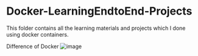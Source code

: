 # Docker-LearningEndtoEnd-Projects
This folder contains all the learning materials and projects which I done using docker containers.

Difference of Docker
![image](https://github.com/TABEYWICKRAMA/Docker-LearningEndtoEnd-Projects/assets/110693737/a6230654-d5b2-4091-917b-dc832b5240bf)
